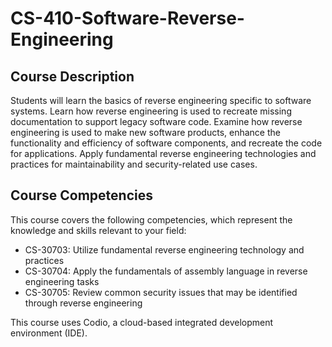 # CS-410-Software-Reverse-Engineering
## Course Description
Students will learn the basics of reverse engineering specific to software systems. Learn how 
reverse engineering is used to recreate missing documentation to support legacy software 
code. Examine how reverse engineering is used to make new software products, enhance the 
functionality and efficiency of software components, and recreate the code for applications. 
Apply fundamental reverse engineering technologies and practices for maintainability and 
security-related use cases.
## Course Competencies
This course covers the following competencies, which represent the knowledge and skills 
relevant to your field:
- CS-30703: Utilize fundamental reverse engineering technology and practices
- CS-30704: Apply the fundamentals of assembly language in reverse engineering tasks
- CS-30705: Review common security issues that may be identified through reverse 
engineering

This course uses Codio, a cloud-based integrated development environment (IDE).
